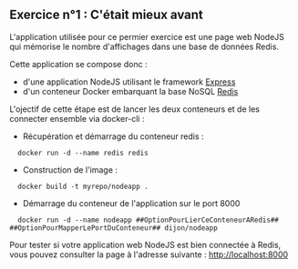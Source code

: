 ## Exercice n°1 : C'était mieux avant

L'application utilisée pour ce permier exercice est une page web NodeJS qui mémorise le nombre d'affichages dans une base de données Redis.

Cette application se compose donc :
- d'une application NodeJS utilisant le framework [Express](http://expressjs.com/)
- d'un conteneur Docker embarquant la base NoSQL [Redis](http://redis.io/)

L'ojectif de cette étape est de lancer les deux conteneurs et de les connecter ensemble via docker-cli :

*  Récupération et démarrage du conteneur redis :
```
  docker run -d --name redis redis
```

* Construction de l'image :
```
  docker build -t myrepo/nodeapp .
```

* Démarrage du conteneur de l'application sur le port 8000
```
  docker run -d --name nodeapp ##OptionPourLierCeConteneurARedis## ##OptionPourMapperLePortDuConteneur## dijon/nodeapp
```

Pour tester si votre application web NodeJS est bien connectée à Redis, vous pouvez consulter la page à l'adresse suivante : [http://localhost:8000](http://localhost:8000)
